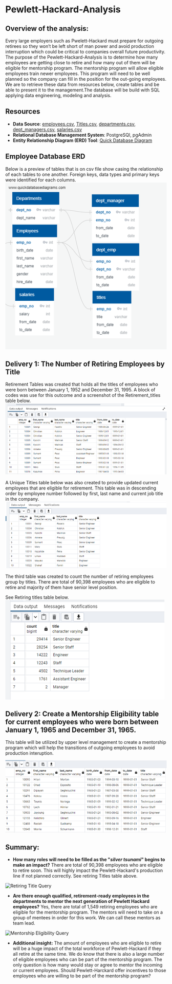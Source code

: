 # **Pewlett-Hackard-Analysis**

## **Overview of the analysis:**
Every large employers such as Pwelett-Hackard must prepare for outgoing retirees so they won’t be left short of man power and avoid production interruption which could be critical to companies overall future productivity. The purpose of the Pewlett-Hackard-Analysis is to determine how many employees are getting close to retire and how many out of them will be eligible for mentorship program. The mentorship program will allow eligible employees train newer employees. This program will need to be well planned so the company can fill in the position for the out-going employees. We are to retrieve these data from resources below, create tables and be able to present it to the management.The database will be build with SQL applying data engineering, modeling and analysis. 


## **Resources**
* **Data Source**: [employees.csv](Data/employees.csv), [Titles.csv](https://github.com/rpamintuan671/Pewlett-Hackard-Analysis/blob/276666358959c2bad7c02a70e1f938b8f43128a3/Data/titles.csv), [departments.csv](Data/departments.csv), [dept_managers.csv](Data/dept_manager.csv), [salaries.csv](Data/salaries.csv)
* **Relational Database Management System**: PostgreSQl, pgAdmin
* **Entity Relationship Diagram (ERD) Tool**: [Quick Database Diagram](https://www.quickdatabasediagrams.com/)

## **Employee Database ERD**
Below is a preview of tables that is on csv file show casing the relationship of each tables to one another. Foreign keys, data types and primary keys were identified for each columns.
![EmployeeDB](EmployeeDB.png)

## **Delivery 1: The Number of Retiring Employees by Title**
Retirement Tables was created that holds all the titles of employees who were born between January 1, 1952 and December 31, 1995. A block of codes was use for this outcome and a screenshot of the Retirement_titles table below. 
![Retirement titles table](Retirement_titles.png)

A Unique Titles table below was also created to provide updated current employees that are eligible for retirement. This table was in descending order by employee number followed by first, last name and current job title in the company.
![Unique Titles](unique_titles.png)

The third table was created to count the number of retiring employees group by titles. There are total of 90,398 employees who are eligible to retire and majority of them have senior level position. 

See Retiring titles table below.
![Retiring Titles](retiring_titles.png)


## **Delivery 2: Create a Mentorship Eligibility table for current employees who were born between January 1, 1965 and December 31, 1965.**
This table will be utilized by upper level management to create a mentorship program which will help the transitions of outgoing employees to avoid production interuption. 

![Mentorship Eligibility](mentorship_eligibility.png)

## **Summary:**
   - **How many roles will need to be filled as the "_silver tsunami_" begins to make an impact?**
   There are total of 90,398 employees who are eligible to retire soon. This will highly impact the Pewlett-Hackard's production line if not planned correctly. See retiring Titles table above.



![Retiring Title Query](Pewlett-Hackard-Analysis/Retiring_titles_query.png)


- **Are there enough qualified, retirement-ready employees in the departments to mentor the next generation of Pewlett Hackard employees?**
Yes, there are total of 1,549 retiring employees who are eligible for the mentorship program. The mentors will need to take on a group of mentees in order for this work. We can call these mentors as team lead.


![Mentorship Eligibility Query](Pewlett-Hackard-Analysis/Mentorship_eligibility_query.png)

- **Additional insight:** The amount of employees who are eligible to retire will be a huge impact of the total workforce of Pewlett-Hackard if they all retire at the same time. We do know that there is also a large number of eligible employees who can be part of the mentorship program. The only question is how many would stay or agree to mentor the incoming or current employees. Should Pewlett-Harckard offer incentives to those employees who are willing to be part of the mentorship program? 
   

